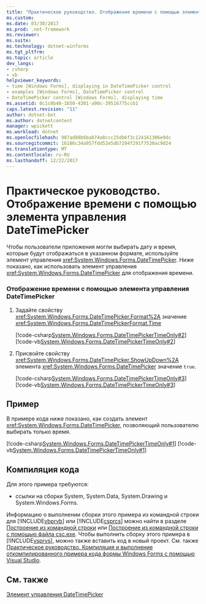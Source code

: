 ```yaml
---
title: "Практическое руководство. Отображение времени с помощью элемента управления DateTimePicker"
ms.custom: 
ms.date: 03/30/2017
ms.prod: .net-framework
ms.reviewer: 
ms.suite: 
ms.technology: dotnet-winforms
ms.tgt_pltfrm: 
ms.topic: article
dev_langs:
- csharp
- vb
helpviewer_keywords:
- time [Windows Forms], displaying in DateTimePicker control
- examples [Windows Forms], DateTimePicker control
- DateTimePicker control [Windows Forms], displaying time
ms.assetid: 0c1c8b40-1b50-4301-a90c-39516775ccb1
caps.latest.revision: "11"
author: dotnet-bot
ms.author: dotnetcontent
manager: wpickett
ms.workload: dotnet
ms.openlocfilehash: 987ad88b6bab74a8ccc25db6f3c124161306e9dc
ms.sourcegitcommit: 16186c34a957fdd52e5db7294f291f7530ac9d24
ms.translationtype: MT
ms.contentlocale: ru-RU
ms.lasthandoff: 12/22/2017
---
```

# <a name="how-to-display-time-with-the-datetimepicker-control"></a>Практическое руководство. Отображение времени с помощью элемента управления DateTimePicker
Чтобы пользователи приложения могли выбирать дату и время, которые будут отображаться в указанном формате, используйте элемент управления <xref:System.Windows.Forms.DateTimePicker>. Ниже показано, как использовать элемент управления <xref:System.Windows.Forms.DateTimePicker> для отображения времени.  
  
### <a name="to-display-the-time-with-the-datetimepicker-control"></a>Отображение времени с помощью элемента управления DateTimePicker  
  
1.  Задайте свойству <xref:System.Windows.Forms.DateTimePicker.Format%2A> значение <xref:System.Windows.Forms.DateTimePickerFormat.Time>  
  
     [!code-csharp[System.Windows.Forms.DateTimePickerTimeOnly#2](../../../../samples/snippets/csharp/VS_Snippets_Winforms/System.Windows.Forms.DateTimePickerTimeOnly/CS/Form1.cs#2)]
     [!code-vb[System.Windows.Forms.DateTimePickerTimeOnly#2](../../../../samples/snippets/visualbasic/VS_Snippets_Winforms/System.Windows.Forms.DateTimePickerTimeOnly/VB/Form1.vb#2)]  
  
2.  Присвойте свойству <xref:System.Windows.Forms.DateTimePicker.ShowUpDown%2A> элемента <xref:System.Windows.Forms.DateTimePicker> значение `true`.  
  
     [!code-csharp[System.Windows.Forms.DateTimePickerTimeOnly#3](../../../../samples/snippets/csharp/VS_Snippets_Winforms/System.Windows.Forms.DateTimePickerTimeOnly/CS/Form1.cs#3)]
     [!code-vb[System.Windows.Forms.DateTimePickerTimeOnly#3](../../../../samples/snippets/visualbasic/VS_Snippets_Winforms/System.Windows.Forms.DateTimePickerTimeOnly/VB/Form1.vb#3)]  
  
## <a name="example"></a>Пример  
 В примере кода ниже показано, как создать элемент <xref:System.Windows.Forms.DateTimePicker>, позволяющий пользователю выбирать только время.  
  
 [!code-csharp[System.Windows.Forms.DateTimePickerTimeOnly#1](../../../../samples/snippets/csharp/VS_Snippets_Winforms/System.Windows.Forms.DateTimePickerTimeOnly/CS/Form1.cs#1)]
 [!code-vb[System.Windows.Forms.DateTimePickerTimeOnly#1](../../../../samples/snippets/visualbasic/VS_Snippets_Winforms/System.Windows.Forms.DateTimePickerTimeOnly/VB/Form1.vb#1)]  
  
## <a name="compiling-the-code"></a>Компиляция кода  
 Для этого примера требуются:  
  
-   ссылки на сборки System, System.Data, System.Drawing и System.Windows.Forms.  
  
 Информацию о выполнении сборки этого примера из командной строки для [!INCLUDE[vbprvb](../../../../includes/vbprvb-md.md)] или [!INCLUDE[csprcs](../../../../includes/csprcs-md.md)] можно найти в разделе [Построение из командной строки](~/docs/visual-basic/reference/command-line-compiler/building-from-the-command-line.md) или [Построение из командной строки с помощью файла csc.exe](~/docs/csharp/language-reference/compiler-options/command-line-building-with-csc-exe.md). Чтобы выполнить сборку этого примера в [!INCLUDE[vsprvs](../../../../includes/vsprvs-md.md)], можно также вставить код в новый проект.  См. также [Практическое руководство. Компиляция и выполнение откомпилированного примера кода формы Windows Forms с помощью Visual Studio](http://msdn.microsoft.com/library/Bb129228\(v=vs.110\)).  
  
## <a name="see-also"></a>См. также  
 [Элемент управления DateTimePicker](../../../../docs/framework/winforms/controls/datetimepicker-control-windows-forms.md)
